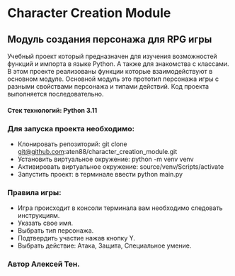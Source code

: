 # Сharacter Сreation Module
## Модуль создания персонажа для RPG игры
Учебный проект который предназначен для изучения возможностей функций и импорта в языке Python.
А также для знакомства с классами. В этом проекте реализованы функции которые взаимодействуют в основном модуле.
Основной модуль это прототип персонажа игры с разными свойствами персонажа и типами действий.
Код проекта выполняется последовательно.
#### Стек технологий: Python 3.11
### Для запуска проекта необходимо:
  - Клонировать репозиторий: git clone git@github.com:aten88/character_creation_module.git
  - Установить виртуальное окружение: python -m venv venv
  - Активировать виртуальное окружение: source/venv/Scripts/activate
  - Запустить проект: в терминале ввести python main.py
### Правила игры:
  - Игра происходит в консоли терминала вам необходимо следовать инструкциям.
  - Указать свое имя.
  - Выбрать тип персонажа.
  - Подтвердить участие нажав кнопку Y.
  - Выбрать действие: Атака, Защита, Специальное умение.

### Автор Алексей Тен.
